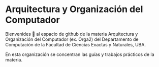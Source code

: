 # Arquitectura y Organización del Computador
Bienvenides 👋 al espacio de github de la materia Arquitectura y Organización del Computador (ex. Orga2) del Departamento de Computación de la Facultad de Ciencias Exactas y Naturales, UBA.

En esta organización se concentran las guías y trabajos prácticos de la materia.
